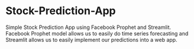 # Stock-Prediction-App
Simple Stock Prediction App using Facebook Prophet and Streamlit. Facebook Prophet model allows us to easily do time series forecasting and Streamlit allows us to easily implement our predictions into a web app.

